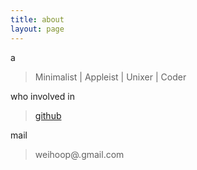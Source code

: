 ```yaml
---
title: about
layout: page
---
```


a

> Minimalist | Appleist | Unixer | Coder

who involved in 

> [github](https://github.com/weihoop)

mail 

> weihoop@.gmail.com
